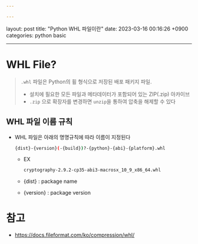 ```yaml
---

---
```


layout: post
title:  "Python WHL 파일이란"
date:   2023-03-16 00:16:26 +0900
categories: python basic 

---

# WHL File?

> `.whl` 파일은 Python의 휠 형식으로 저장된 배포 패키지 파일.
>
> - 설치에 필요한 모든 파일과 메타데이터가 포함되어 있는 ZIP(.zip) 아카이브
> -  `.zip` 으로 확장자를 변경하면 `unzip`을 통하여 압축을 해제할 수 있다

## WHL 파일 이름 규칙

- WHL 파일은 아래의 명명규칙에 따라 이름이 지정된다

  ```bash
  {dist}-{version}(-{build})?-{python}-{abi}-{platform}.whl
  ```

  - EX

    ```bash
    cryptography-2.9.2-cp35-abi3-macrosx_10_9_x86_64.whl
    ```

  - {dist} : package name

  - {version} : package version 

# 참고

- https://docs.fileformat.com/ko/compression/whl/